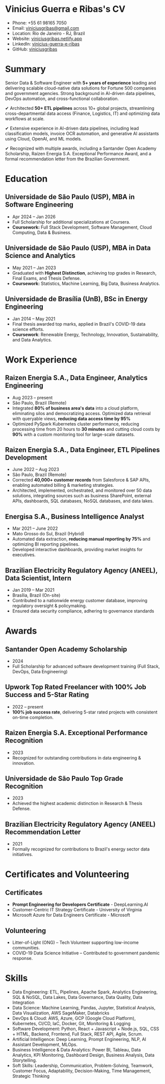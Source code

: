 # Vinicius Guerra e Ribas's CV

- Phone: +55 61 98165 7050
- Email: [viniciusgribas@gmail.com](mailto:viniciusgribas@gmail.com)
- Location: Rio de Janeiro - RJ, Brazil
- Website: [viniciusgribas.netlify.app](https://viniciusgribas.netlify.app/)
- LinkedIn: [vinicius-guerra-e-ribas](https://linkedin.com/in/vinicius-guerra-e-ribas)
- GitHub: [viniciusgribas](https://github.com/viniciusgribas)


# Summary

Senior Data & Software Engineer with **5+ years of experience** leading and delivering scalable cloud-native data solutions for Fortune 500 companies and government agencies. Strong background in AI-driven data pipelines, DevOps automation, and cross-functional collaboration.

✔ Architected **50+ ETL pipelines** across 10+ global projects, streamlining cross-departmental data access (Finance, Logistics, IT) and optimizing data workflows at scale.

✔ Extensive experience in AI-driven data pipelines, including lead classification models, invoice OCR automation, and generative AI assistants using Cloud, OpenAI, and ML models.

✔ Recognized with multiple awards, including a Santander Open Academy Scholarship, Raízen Energia S.A. Exceptional Performance Award, and a formal recommendation letter from the Brazilian Government.

# Education

## Universidade de São Paulo (USP), MBA in Software Engineering

- Apr 2024 – Jan 2026
- Full Scholarship for additional specializations at Coursera.
- **Coursework:** Full Stack Development, Software Management, Cloud Computing, Data & Business.

## Universidade de São Paulo (USP), MBA in Data Science and Analytics

- May 2021 – Jan 2023
- Graduated with **Highest Distinction**, achieving top grades in Research, Final Exams, and Thesis Defense.
- **Coursework:** Statistics, Machine Learning, Big Data, Business Analytics.

## Universidade de Brasília (UnB), BSc in Energy Engineering

- Jan 2014 – May 2021
- Final thesis awarded top marks, applied in Brazil's COVID-19 data science efforts.
- **Coursework**: Renewable Energy, Technology, Innovation, Sustainability, and Data Analytics.

# Work Experience

## Raizen Energia S.A., Data Engineer, Analytics Engineering

- Aug 2023 – present
- São Paulo, Brazil (Remote)
- Integrated **80% of business area's data** into a cloud platform, eliminating silos and democratizing access. Optimized data retrieval with queryable views, **reducing data access time by 95%**
- Optimized PySpark Kubernetes cluster performance, reducing processing time from 20 hours to **30 minutes** and cutting cloud costs by **90%** with a custom monitoring tool for large-scale datasets.

## Raizen Energia S.A., Data Engineer, ETL Pipelines Development

- June 2022 – Aug 2023
- São Paulo, Brazil (Remote)
- Corrected **40,000+ customer records** from Salesforce & SAP APIs, enabling automated billing & marketing strategies.
- Architected, implemented, orchestrated, and monitored over 50 data solutions, integrating sources such as business SharePoint, external APIs, dashboards, SQL databases, NoSQL databases, and data lakes.

## Energisa S.A., Business Intelligence Analyst

- Mar 2021 – June 2022
- Mato Grosso do Sul, Brazil (Hybrid)
- Automated data extraction, **reducing manual reporting by 75%** and optimizing BI reporting pipelines.
- Developed interactive dashboards, providing market insights for executives.

## Brazilian Electricity Regulatory Agency (ANEEL), Data Scientist, Intern

- Jan 2019 – Mar 2021
- Brasília, Brazil (On-site)
- Contributed to a nationwide energy customer database, improving regulatory oversight & policymaking.
- Ensured data security compliance, adhering to governance standards

# Awards

## Santander Open Academy Scholarship

- 2024
- Full Scholarship for advanced software development training (Full Stack, DevOps, Data Engineering)

## Upwork Top Rated Freelancer with 100% Job Success and 5-Star Rating

- 2022 – present
- **100% job success rate**, delivering 5-star rated projects with consistent on-time completion.

## Raizen Energia S.A. Exceptional Performance Recognition

- 2023
- Recognized for outstanding contributions in data engineering & innovation.

## Universidade de São Paulo Top Grade Recognition

- 2023
- Achieved the highest academic distinction in Research & Thesis Defense.

## Brazilian Electricity Regulatory Agency (ANEEL) Recommendation Letter

- 2021
- Formally recognized for contributions to Brazil's energy sector data initiatives.

# Certificates and Volunteering

## Certificates

- **Prompt Engineering for Developers Certificate** - DeepLearning.AI
- Customer-Centric IT Strategy Certificate - University of Virginia
- Microsoft Azure for Data Engineers Certificate - Microsoft

## Volunteering

- Litter-of-Light (ONG) – Tech Volunteer supporting low-income communities.
- COVID-19 Data Science Initiative – Contributed to government pandemic response.

# Skills

- Data Engineering: ETL, Pipelines, Apache Spark, Analytics Engineering, SQL & NoSQL, Data Lakes, Data Governance, Data Quality, Data Integration
- Data Science: Machine Learning, Pandas, Jupyter, Statistical Analysis, Data Visualization, AWS SageMaker, Databricks
- DevOps & Cloud: AWS, Azure, GCP (Google Cloud Platform), Kubernetes, CI/CD, IaC, Docker, Git, Monitoring & Logging
- Software Development: Python, React + Javascript + Node.js, SQL, CSS + HTML, Backend, Frontend, Full Stack, REST API, Agile, Scrum.
- Artificial Intelligence: Deep Learning, Prompt Engineering, NLP, AI Assistant Development, MLOps.
- Business Intelligence & Data Analytics: Power BI, Tableau, Data Analytics, KPI Monitoring, Dashboard Design, Business Analysis, Data Storytelling.
- Soft Skills: Leadership, Communication, Problem-Solving, Teamwork, Customer Focus, Adaptability, Decision-Making, Time Management, Strategic Thinking
